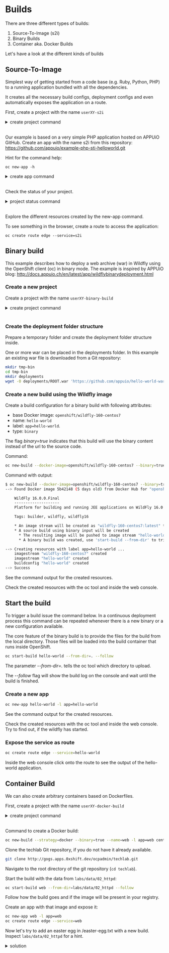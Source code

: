 # Builds

There are three different types of builds:

1. Source-To-Image (s2i)
2. Binary Builds
3. Container aka. Docker Builds

Let's have a look at the different kinds of builds

## Source-To-Image

Simplest way of getting started from a code base (e.g. Ruby, Python, PHP) to a running application bundled with all the dependencies.

It creates all the necessary build configs, deployment configs and even automatically exposes the application on a route.

First, create a project with the name `userXY-s2i`
<details><summary>create project command</summary>oc new-project userXY-s2i</details><br/>

Our example is based on a very simple PHP application hosted on APPUiO GitHub.
Create an app with the name s2i from this repository: <https://github.com/appuio/example-php-sti-helloworld.git>

Hint for the command help:

    oc new-app -h

<details><summary>create app command</summary>oc new-app https://github.com/appuio/example-php-sti-helloworld.git --name=s2i</details><br/>

Check the status of your project.
<details><summary>project status command</summary>oc status</details><br/>

Explore the different resources created by the new-app command.

To see something in the browser, create a route to access the application:

    oc create route edge --service=s2i

## Binary build

This example describes how to deploy a web archive (war) in Wildfly using the OpenShift client (oc) in binary mode.
The example is inspired by APPUiO blog: <http://docs.appuio.ch/en/latest/app/wildflybinarydeployment.html>

### Create a new project

Create a project with the name `userXY-binary-build`
<details><summary>create project command</summary>oc new-project userXY-binary-build</details><br/>

### Create the deployment folder structure

Prepare a temporary folder and create the deployment folder structure inside.

One or more war can be placed in the deployments folder. In this example an existing war file is downloaded from a Git repository:

```bash
mkdir tmp-bin
cd tmp-bin
mkdir deployments
wget -O deployments/ROOT.war 'https://github.com/appuio/hello-world-war/blob/master/repo/ch/appuio/hello-world-war/1.0.0/hello-world-war-1.0.0.war?raw=true'
```

### Create a new build using the Wildfly image

Create a build configuration for a binary build with following attributes:

* base Docker image: `openshift/wildfly-160-centos7`
* name: `hello-world`
* label: `app=hello-world`.
* type: `binary`

The flag *binary=true* indicates that this build will use the binary content instead of the url to the source code.

Command:

```bash
oc new-build --docker-image=openshift/wildfly-160-centos7 --binary=true --name=hello-world -l app=hello-world
```

Command with output:

```bash
$ oc new-build --docker-image=openshift/wildfly-160-centos7 --binary=true --name=hello-world -l app=hello-world
--> Found Docker image 5b42148 (5 days old) from Docker Hub for "openshift/wildfly-160-centos7"

    WildFly 16.0.0.Final 
    -------------------- 
    Platform for building and running JEE applications on WildFly 16.0.0.Final

    Tags: builder, wildfly, wildfly16

    * An image stream will be created as "wildfly-160-centos7:latest" that will track the source image
    * A source build using binary input will be created
      * The resulting image will be pushed to image stream "hello-world:latest"
      * A binary build was created, use 'start-build --from-dir' to trigger a new build

--> Creating resources with label app=hello-world ...
    imagestream "wildfly-160-centos7" created
    imagestream "hello-world" created
    buildconfig "hello-world" created
--> Success
```

See the command output for the created resources.

Check the created resources with the oc tool and inside the web console.

## Start the build

To trigger a build issue the command below. In a continuous deployment process this command can be repeated whenever there is a new binary or a new configuration available.

The core feature of the binary build is to provide the files for the build from the local directory.
Those files will be loaded into the build container that runs inside OpenShift.

```bash
oc start-build hello-world --from-dir=. --follow
```

The parameter _--from-dir=._ tells the oc tool which directory to upload.

The _--follow_ flag will show the build log on the console and wait until the build is finished.

### Create a new app

```bash
oc new-app hello-world -l app=hello-world
```

See the command output for the created resources.

Check the created resources with the oc tool and inside the web console.
Try to find out, if the wildfly has started.

### Expose the service as route

```bash
oc create route edge --service=hello-world
```

Inside the web console click onto the route to see the output of the hello-world application.

## Container Build

We can also create arbitrary containers based on Dockerfiles.

First, create a project with the name `userXY-docker-build`
<details><summary>create project command</summary>oc new-project userXY-docker-build</details><br/>

Command to create a Docker build:

```bash
oc new-build --strategy=docker --binary=true --name=web -l app=web centos/httpd-24-centos7
```

Clone the techlab Git repository, if you do not have it already available.

```bash
git clone http://gogs.apps.0xshift.dev/ocpadmin/techlab.git
```

Navigate to the root directory of the git repository (`cd techlab`).

Start the build with the data from `labs/data/02_httpd`:

```bash
oc start-build web --from-dir=labs/data/02_httpd --follow
```

Follow how the build goes and if the image will be present in your registry.

Create an app with that image and expose it:

```bash
oc new-app web -l app=web
oc create route edge --service=web
```

Now let's try to add an easter egg in /easter-egg.txt with a new build.
Inspect `labs/data/02_httpd` for a hint.

<details>
    <summary>solution</summary>
    add a copy command to the Dockerfile to copy the file easter-egg.txt to /var/www/html/ :<br/>
    ...<br/>
    COPY ./easter-egg.txt /var/www/html/<br/>
    ...<br/>
    start a new build
</details>
